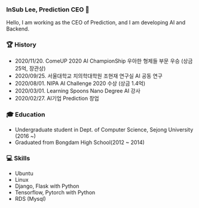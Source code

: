 ### InSub Lee, Prediction CEO 👋

Hello, I am working as the CEO of Prediction, and I am developing AI and Backend.

### :trophy: History

* 2020/11/20. ComeUP 2020 AI ChampionShip 우아한 형제들 부문 우승 (상금 25억, 장관상)
* 2020/09/25. 서울대학교 치의학대학원 조현재 연구실 AI 공동 연구
* 2020/08/01. NIPA AI Challenge 2020 수상 (상금 1.4억)
* 2020/03/01. Learning Spoons Nano Degree AI 강사
* 2020/02/27. AI기업 Prediction 창업

### :mortar_board: Education

* Undergraduate student in Dept. of Computer Science, Sejong University (2016 ~)
* Graduated from Bongdam High School(2012 ~ 2014)

### :computer: Skills

* Ubuntu
* Linux
* Django, Flask with Python
* Tensorflow, Pytorch with Python
* RDS (Mysql)

<!--
**insub789/insub789** is a ✨ _special_ ✨ repository because its `README.md` (this file) appears on your GitHub profile.

Here are some ideas to get you started:

- 🔭 I’m currently working on ...
- 🌱 I’m currently learning ...
- 👯 I’m looking to collaborate on ...
- 🤔 I’m looking for help with ...
- 💬 Ask me about ...
- 📫 How to reach me: ...
- 😄 Pronouns: ...
- ⚡ Fun fact: ...
-->
